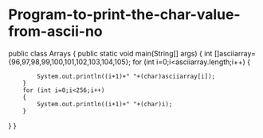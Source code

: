 # Program-to-print-the-char-value-from-ascii-no
public class Arrays {
	public static void main(String[] args) {
		int []asciiarray= {96,97,98,99,100,101,102,103,104,105};
		for (int i=0;i<asciiarray.length;i++)
		{
			
			System.out.println((i+1)+" "+(char)asciiarray[i]);
		}
		for (int i=0;i<256;i++)
		{
			System.out.println((i+1)+" "+(char)i);
		}
		


}
}
